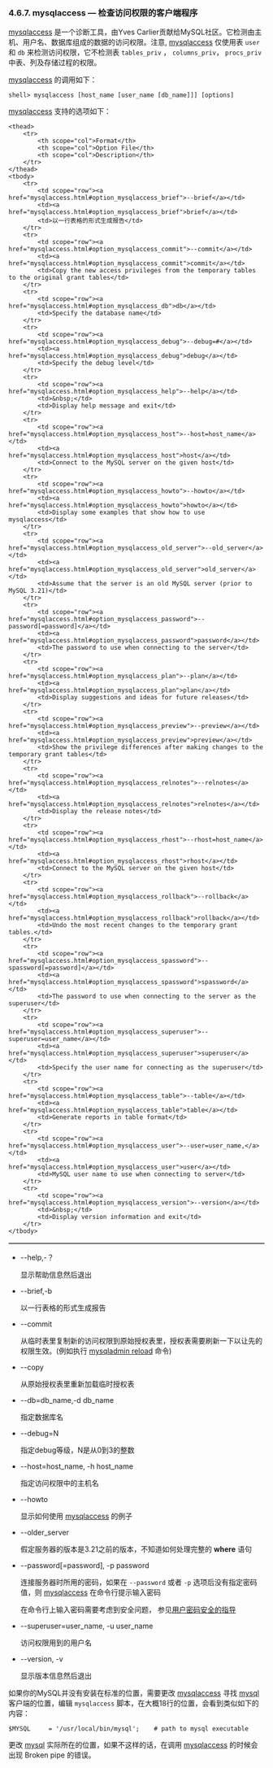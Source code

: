 ### 4.6.7. mysqlaccess — 检查访问权限的客户端程序

[mysqlaccess](#) 是一个诊断工具，由Yves Carlier贡献给MySQL社区。它检测由主机、用户名、数据库组成的数据的访问权限。注意, [mysqlaccess](#) 仅使用表 `user` 和 `db` 来检测访问权限，它不检测表 `tables_priv` ， `columns_priv`， `procs_priv` 中表、列及存储过程的权限。

[mysqlaccess](#) 的调用如下：

```shell
shell> mysqlaccess [host_name [user_name [db_name]]] [options]
```

[mysqlaccess](#) 支持的选项如下：

<table summary="mysqlaccess Options" border="1">
	
	<thead>
		<tr>
			<th scope="col">Format</th>
			<th scope="col">Option File</th>
			<th scope="col">Description</th>
		</tr>
	</thead>
	<tbody>
		<tr>
			<td scope="row"><a href="mysqlaccess.html#option_mysqlaccess_brief">--brief</a></td>
			<td><a href="mysqlaccess.html#option_mysqlaccess_brief">brief</a></td>
			<td>以一行表格的形式生成报告</td>
		</tr>
		<tr>
			<td scope="row"><a href="mysqlaccess.html#option_mysqlaccess_commit">--commit</a></td>
			<td><a href="mysqlaccess.html#option_mysqlaccess_commit">commit</a></td>
			<td>Copy the new access privileges from the temporary tables to the original grant tables</td>
		</tr>
		<tr>
			<td scope="row"><a href="mysqlaccess.html#option_mysqlaccess_db">db</a></td>
			<td>Specify the database name</td>
		</tr>
		<tr>
			<td scope="row"><a href="mysqlaccess.html#option_mysqlaccess_debug">--debug=#</a></td>
			<td><a href="mysqlaccess.html#option_mysqlaccess_debug">debug</a></td>
			<td>Specify the debug level</td>
		</tr>
		<tr>
			<td scope="row"><a href="mysqlaccess.html#option_mysqlaccess_help">--help</a></td>
			<td>&nbsp;</td>
			<td>Display help message and exit</td>
		</tr>
		<tr>
			<td scope="row"><a href="mysqlaccess.html#option_mysqlaccess_host">--host=host_name</a></td>
			<td><a href="mysqlaccess.html#option_mysqlaccess_host">host</a></td>
			<td>Connect to the MySQL server on the given host</td>
		</tr>
		<tr>
			<td scope="row"><a href="mysqlaccess.html#option_mysqlaccess_howto">--howto</a></td>
			<td><a href="mysqlaccess.html#option_mysqlaccess_howto">howto</a></td>
			<td>Display some examples that show how to use mysqlaccess</td>
		</tr>
		<tr>
			<td scope="row"><a href="mysqlaccess.html#option_mysqlaccess_old_server">--old_server</a></td>
			<td><a href="mysqlaccess.html#option_mysqlaccess_old_server">old_server</a></td>
			<td>Assume that the server is an old MySQL server (prior to MySQL 3.21)</td>
		</tr>
		<tr>
			<td scope="row"><a href="mysqlaccess.html#option_mysqlaccess_password">--password[=password]</a></td>
			<td><a  href="mysqlaccess.html#option_mysqlaccess_password">password</a></td>
			<td>The password to use when connecting to the server</td>
		</tr>
		<tr>
			<td scope="row"><a href="mysqlaccess.html#option_mysqlaccess_plan">--plan</a></td>
			<td><a href="mysqlaccess.html#option_mysqlaccess_plan">plan</a></td>
			<td>Display suggestions and ideas for future releases</td>
		</tr>
		<tr>
			<td scope="row"><a href="mysqlaccess.html#option_mysqlaccess_preview">--preview</a></td>
			<td><a href="mysqlaccess.html#option_mysqlaccess_preview">preview</a></td>
			<td>Show the privilege differences after making changes to the temporary grant tables</td>
		</tr>
		<tr>
			<td scope="row"><a href="mysqlaccess.html#option_mysqlaccess_relnotes">--relnotes</a></td>
			<td><a href="mysqlaccess.html#option_mysqlaccess_relnotes">relnotes</a></td>
			<td>Display the release notes</td>
		</tr>
		<tr>
			<td scope="row"><a href="mysqlaccess.html#option_mysqlaccess_rhost">--rhost=host_name</a></td>
			<td><a href="mysqlaccess.html#option_mysqlaccess_rhost">rhost</a></td>
			<td>Connect to the MySQL server on the given host</td>
		</tr>
		<tr>
			<td scope="row"><a href="mysqlaccess.html#option_mysqlaccess_rollback">--rollback</a></td>
			<td><a href="mysqlaccess.html#option_mysqlaccess_rollback">rollback</a></td>
			<td>Undo the most recent changes to the temporary grant tables.</td>
		</tr>
		<tr>
			<td scope="row"><a href="mysqlaccess.html#option_mysqlaccess_spassword">--spassword[=password]</a></td>
			<td><a href="mysqlaccess.html#option_mysqlaccess_spassword">spassword</a></td>
			<td>The password to use when connecting to the server as the superuser</td>
		</tr>
		<tr>
			<td scope="row"><a href="mysqlaccess.html#option_mysqlaccess_superuser">--superuser=user_name</a></td>
			<td><a href="mysqlaccess.html#option_mysqlaccess_superuser">superuser</a></td>
			<td>Specify the user name for connecting as the superuser</td>
		</tr>
		<tr>
			<td scope="row"><a href="mysqlaccess.html#option_mysqlaccess_table">--table</a></td>
			<td><a href="mysqlaccess.html#option_mysqlaccess_table">table</a></td>
			<td>Generate reports in table format</td>
		</tr>
		<tr>
			<td scope="row"><a href="mysqlaccess.html#option_mysqlaccess_user">--user=user_name,</a></td>
			<td><a href="mysqlaccess.html#option_mysqlaccess_user">user</a></td>
			<td>MySQL user name to use when connecting to server</td>
		</tr>
		<tr>
			<td scope="row"><a href="mysqlaccess.html#option_mysqlaccess_version">--version</a></td>
			<td>&nbsp;</td>
			<td>Display version information and exit</td>
		</tr>
	</tbody>
</table>


* --help,-？

	显示帮助信息然后退出

* --brief,-b

	以一行表格的形式生成报告

* --commit

	从临时表里复制新的访问权限到原始授权表里，授权表需要刷新一下以让先的权限生效。(例如执行 [mysqladmin reload][4.5.2] 命令)

* --copy

	从原始授权表里重新加载临时授权表

* --db=db\_name,-d db\_name

	指定数据库名

* --debug=N

	指定debug等级，N是从0到3的整数

* --host=host\_name, -h host\_name

	指定访问权限中的主机名

* --howto

	显示如何使用 [mysqlaccess](#) 的例子

* --older_server

	假定服务器的版本是3.21之前的版本，不知道如何处理完整的 **where** 语句

* --password[=password], -p password

	连接服务器时所用的密码，如果在 `--password` 或者 `-p` 选项后没有指定密码值，则 [mysqlaccess](#) 在命令行提示输入密码

	在命令行上输入密码需要考虑到安全问题， 参见[用户密码安全的指导][6.1.2]
* --superuser=user_name, -u user_name

	访问权限用到的用户名

* --version, -v

	显示版本信息然后退出

如果你的MySQL并没有安装在标准的位置，需要更改 [mysqlaccess](#) 寻找 [mysql][4.5.1] 客户端的位置，编辑 `mysqlaccess` 脚本，在大概18行的位置，会看到类似如下的内容：

```
$MYSQL     = '/usr/local/bin/mysql';    # path to mysql executable
```
更改 [mysql][4.5.1] 实际所在的位置，如果不这样的话，在调用 [mysqlaccess](#) 的时候会出现 Broken pipe 的错误。



[4.5.1]:../Chapter_5/
[4.5.2]:../Chapter_5/
[6.1.2]:../Chapter_6/
